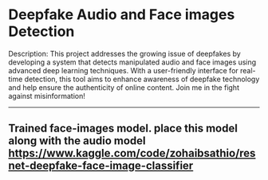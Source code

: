 # Deepfake Audio and Face images Detection 
Description:
This project addresses the growing issue of deepfakes by developing a system that detects manipulated audio and face images using advanced deep learning techniques. With a user-friendly interface for real-time detection, this tool aims to enhance awareness of deepfake technology and help ensure the authenticity of online content. Join me in the fight against misinformation!

-------------------------------------------------------------------------------
Trained face-images model. place this model along with the audio model
https://www.kaggle.com/code/zohaibsathio/resnet-deepfake-face-image-classifier
-------------------------------------------------------------------------------
